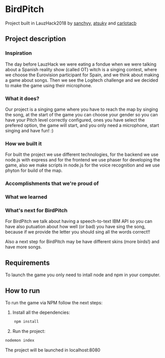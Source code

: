 # BirdPitch

Project built in LauzHack2018 by [sanchyy](https://github.com/sanchyy), [atsuky](https://github.com/atsuky) and [carlotacb](https://github.com/carlotacb)

## Project description

### Inspiration

The day before LauzHack we were eating a fondue when we were talking about a Spanish reality show (called OT) witch is a singing contest, where we choose the Eurovision participant for Spain, and we think about making a game about songs. Then we see the Logitech challenge and we decided to make the game using their microphone.

### What it does?

Our project is a singing game where you have to reach the map by singing the song, at the start of the game you can choose your gender so you can have your Pitch level correctly configured, ones you have select the prefered option, the game will start, and you only need a microphone, start singing and have fun! :)

### How we built it

For built the project we use different technologies, for the backend we use node.js with express and for the frontend we use phaser for developing the game, also we make scripts in node.js for the voice recognition and we use phyton for build of the map.

### Accomplishments that we're proud of



### What we learned



### What's next for BirdPitch

For BirdPitch we talk about having a speech-to-text IBM API so you can have also putuation about how well (or bad) you have sing the song, because if we provide the letter you should sing all the words correct!!

Also a next step for BirdPitch may be have different skins (more birds!) and have more songs.

## Requirements

To launch the game you only need to intall node and npm in your computer.

## How to run

To run the game via NPM follow the next steps:

1. Install all the dependencies:

```bash
    npm install
```

2. Run the project:

```bash
nodemon index
```
The project will be launched in localhost:8080
